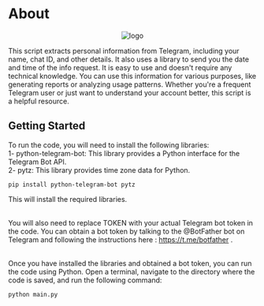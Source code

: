 # About

<p align="center">
<a target="_blank"><img src = "https://user-images.githubusercontent.com/72268356/210165331-ad6ca236-6282-41e6-8d9a-fa9e15b0e6f1.jpg" alt="logo"></a>
   </p>

This script extracts personal information from Telegram, including your name, chat ID, and other details. It also uses a library to send you the date and time of the info request. It is easy to use and doesn't require any technical knowledge. You can use this information for various purposes, like generating reports or analyzing usage patterns. Whether you're a frequent Telegram user or just want to understand your account better, this script is a helpful resource.


## Getting Started

To run the code, you will need to install the following libraries:<br />
    1- python-telegram-bot: This library provides a Python interface for the Telegram Bot API.<br />
    2- pytz: This library provides time zone data for Python.<br />

```
pip install python-telegram-bot pytz
```

This will install the required libraries.<br /><br />

You will also need to replace TOKEN with your actual Telegram bot token in the code. You can obtain a bot token by talking to the @BotFather bot on Telegram and following the instructions here : https://t.me/botfather . <br /><br />

Once you have installed the libraries and obtained a bot token, you can run the code using Python. Open a terminal, navigate to the directory where the code is saved, and run the following command:

```
python main.py
```
